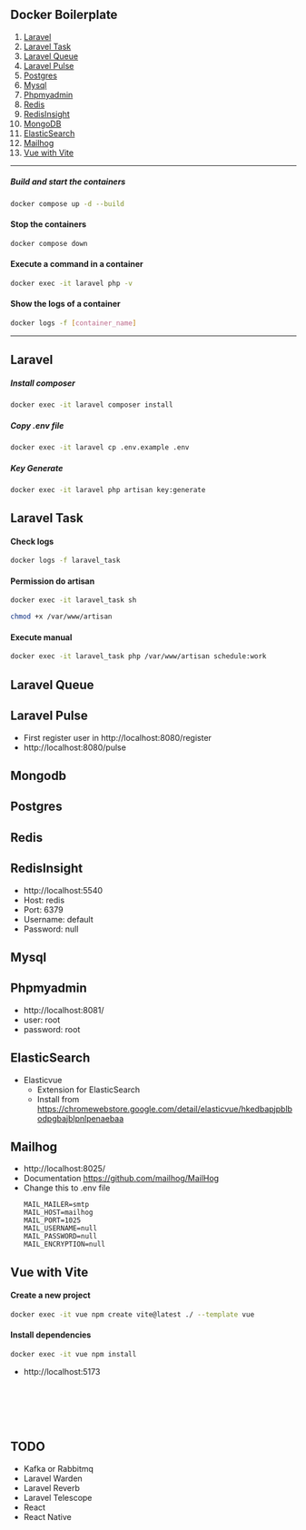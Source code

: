 

## Docker Boilerplate

1. [Laravel](#laravel)
2. [Laravel Task](#laravel-task)
3. [Laravel Queue](#laravel-queue)
4. [Laravel Pulse](#laravel-pulse)
5. [Postgres](#postgres)
6. [Mysql](#mysql)
7. [Phpmyadmin](#phpmyadmin)
8. [Redis](#redis)
9. [RedisInsight](#redisinsight)
10. [MongoDB](#mongodb)
11. [ElasticSearch](#elasticsearch)
12. [Mailhog](#mailhog)
13. [Vue with Vite](#vue-with-vite)

---------------------------------------------

##### Build and start the containers
```bash
docker compose up -d --build
```

#### Stop the containers
```bash
docker compose down
```

#### Execute a command in a container
```bash
docker exec -it laravel php -v
```

#### Show the logs of a container
```bash
docker logs -f [container_name]
```

---------------------------------------------

## Laravel

##### Install composer
```bash
docker exec -it laravel composer install
```

##### Copy .env file
```bash
docker exec -it laravel cp .env.example .env
```

##### Key Generate
```bash
docker exec -it laravel php artisan key:generate
```

## Laravel Task

#### Check logs
```bash
docker logs -f laravel_task
```


#### Permission do artisan
```bash
docker exec -it laravel_task sh
```
```bash
chmod +x /var/www/artisan
```

#### Execute manual
```bash
docker exec -it laravel_task php /var/www/artisan schedule:work
```

## Laravel Queue

## Laravel Pulse
- First register user in http://localhost:8080/register
- http://localhost:8080/pulse

## Mongodb

## Postgres

## Redis

## RedisInsight
- http://localhost:5540
- Host: redis
- Port: 6379
- Username: default
- Password: null

## Mysql

## Phpmyadmin
- http://localhost:8081/
- user: root
- password: root

## ElasticSearch

- Elasticvue
  - Extension for ElasticSearch
  - Install from https://chromewebstore.google.com/detail/elasticvue/hkedbapjpblbodpgbajblpnlpenaebaa


## Mailhog
- http://localhost:8025/
- Documentation https://github.com/mailhog/MailHog
- Change this to .env file
  ```env
  MAIL_MAILER=smtp
  MAIL_HOST=mailhog
  MAIL_PORT=1025
  MAIL_USERNAME=null
  MAIL_PASSWORD=null
  MAIL_ENCRYPTION=null
  ```
  
## Vue with Vite

#### Create a new project
```bash
docker exec -it vue npm create vite@latest ./ --template vue
```

#### Install dependencies
```bash
docker exec -it vue npm install
```

-  http://localhost:5173

<br>
<br>
<br>
<br>

## TODO
- Kafka or Rabbitmq
- Laravel Warden
- Laravel Reverb
- Laravel Telescope
- React
- React Native

